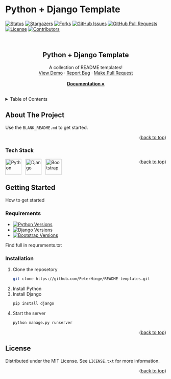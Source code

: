 <a name="readme-top"></a>

# Python + Django Template

[![Status](https://img.shields.io/badge/status-active-success.svg)]()
[![Stargazers](https://img.shields.io/github/stars/peterhinge/README-templates.svg)](https://github.com/peterhinge/README-templates/stargazers)
[![Forks](https://img.shields.io/github/forks/peterhinge/README-templates.svg)](https://github.com/peterhinge/README-templates/network/members)
[![GitHub Issues](https://img.shields.io/github/issues/peterhinge/README-templates.svg)](https://github.com/peterhinge/README-templates/issues)
[![GitHub Pull Requests](https://img.shields.io/github/issues-pr/peterhinge/README-templates.svg)](https://github.com/peterhinge/README-templates/pulls)
[![License](https://img.shields.io/badge/license-MIT-yellow.svg)](https://github.com/peterhinge/README-templates/blob/main/LICENSE)
[![Contributors](https://img.shields.io/github/contributors/peterhinge/README-templates.svg)](https://github.com/peterhinge/README-templates/graphs/contributors)


<br />

<div align="center">

  <h2 align="center">Python + Django Template</h2>

  <p align="center">
    A collection of README templates!
    <br />
    <a href="https://github.com/peterhinge/README-templates">View Demo</a>
    ·
    <a href="https://github.com/peterhinge/README-templates/issues">Report Bug</a>
    ·
    <a href="https://github.com/peterhinge/README-templates/pulls">Make Pull Request</a>
    <br />
    <br />
    <a href="https://github.com/peterhinge/README-templates"><strong>Documentation »</strong></a>
  </p>
</div>

<br>

<!-- TABLE OF CONTENTS -->
<details>
  <summary>Table of Contents</summary>
  <ol>
    <li>
      <a href="#about-the-project">About The Project</a>
      <ul>
        <li><a href="#tech-stack">Tech Stack</a></li>
      </ul>
    </li>
    <li>
      <a href="#getting-started">Getting Started</a>
      <ul>
        <li><a href="#requirements">Requirements</a></li>
        <li><a href="#installation">Installation</a></li>
      </ul>
    </li>
    <li><a href="#license">License</a></li>
  </ol>
</details>


<!-- ABOUT THE PROJECT -->
## About The Project

Use the `BLANK_README.md` to get started.

<p align="right">(<a href="#readme-top">back to top</a>)</p>


<!-- TECH STACK -->
### Tech Stack

<img align="left" alt="Python" width="50px" style="padding-right:10px;" src="https://cdn.jsdelivr.net/gh/devicons/devicon/icons/python/python-original.svg" />
<img align="left" alt="Django" width="50px" style="padding-right:10px;" src="https://cdn.jsdelivr.net/gh/devicons/devicon/icons/django/django-plain-wordmark.svg" />
<img align="left" alt="Bootstrap" width="50px" style="padding-right:10px;" src="https://cdn.jsdelivr.net/gh/devicons/devicon/icons/bootstrap/bootstrap-plain.svg" />

<!-- find more here: https://devicon.dev/ -->

<p align="right">(<a href="#readme-top">back to top</a>)</p>

<br>

<!-- GETTING STARTED -->
## Getting Started

How to get started


<!-- REQUIREMENTS -->
### Requirements

* [![Python Versions](https://img.shields.io/badge/python-3.10-blue)](https://www.python.org/)
* [![Django Versions](https://img.shields.io/badge/django-4.2-blue)](https://www.djangoproject.com/)
* [![Bootstrap Versions](https://img.shields.io/badge/bootstrap-5.2-blue)](https://getbootstrap.com/)

Find full in requrements.txt


### Installation

1. Clone the reposetory
   ```sh
   git clone https://github.com/PeterHinge/README-templates.git
   ```
2. Install Python
3. Install Django
   ```sh
   pip install django
   ```
4. Start the server 
   ```sh
   python manage.py runserver
   ```

<p align="right">(<a href="#readme-top">back to top</a>)</p>

## License

Distributed under the MIT License. See `LICENSE.txt` for more information.

<p align="right">(<a href="#readme-top">back to top</a>)</p>
